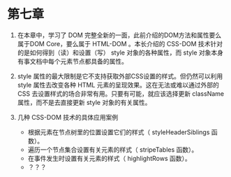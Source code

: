 ﻿# 第七章


1.  在本章中，学习了 DOM 完整全新的一面，此前介绍的DOM方法和属性要么属于DOM Core，要么属于 HTML-DOM 。本长介绍的 CSS-DOM 技术针对的是如何得到（读）和设置（写） style 对象的各种属性，而 style 对象本身有事文档中每个元素节点都具备的属性。

2.  style 属性的最大限制是它不支持获取外部CSS设置的样式。但仍然可以利用 style 属性去改变各种 HTML 元素的呈现效果。这在无法或难以通过外部的 CSS 去设置样式的场合非常有用。只要有可能，就应该选择更新 className 属性，而不是去直接更新 style 对象的有关属性。

3.  几种 CSS-DOM 技术的具体应用案例
    - 根据元素在节点树里的位置设置它们的样式（ styleHeaderSiblings 函数）。
    - 遍历一个节点集合设置有关元素的样式（ stripeTables 函数）。
    - 在事件发生时设置有关元素的样式（ highlightRows 函数）。
    - ？？？


